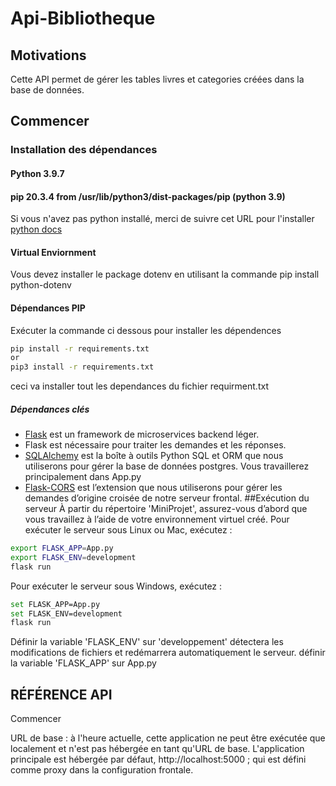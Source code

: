 # Api-Bibliotheque
## Motivations
Cette API permet de gérer les tables livres et categories créées dans la base de données.
## Commencer

### Installation des dépendances

#### Python 3.9.7
#### pip 20.3.4 from /usr/lib/python3/dist-packages/pip (python 3.9)
Si vous n'avez pas python installé, merci de suivre cet URL pour l'installer 
[python docs](https://docs.python.org/3/using/unix.html#getting-and-installing-the-latest-version-of-python)
#### Virtual Enviornment

Vous devez installer le package dotenv en utilisant la commande pip install python-dotenv 

#### Dépendances PIP

Exécuter la commande ci dessous pour installer les dépendences
```bash
pip install -r requirements.txt
or
pip3 install -r requirements.txt
```
ceci va installer tout les dependances du fichier requirment.txt
##### Dépendances clés

- [Flask](http://flask.pocoo.org/) est un framework de microservices backend léger.
-  Flask est nécessaire pour traiter les demandes et les réponses.
- [SQLAlchemy](https://www.sqlalchemy.org/) est la boîte à outils Python SQL et ORM que nous utiliserons pour gérer la base de données postgres. Vous travaillerez principalement dans App.py
- [Flask-CORS](https://flask-cors.readthedocs.io/en/latest/#)  est l’extension que nous utiliserons pour gérer les demandes d’origine croisée de notre serveur frontal.
##Exécution du serveur
À partir du répertoire 'MiniProjet', assurez-vous d’abord que vous travaillez à l’aide de votre environnement virtuel créé.
Pour exécuter le serveur sous Linux ou Mac, exécutez :
```bash
export FLASK_APP=App.py
export FLASK_ENV=development
flask run
```
Pour exécuter le serveur sous Windows, exécutez :
```bash
set FLASK_APP=App.py
set FLASK_ENV=development
flask run
```
Définir la variable 'FLASK_ENV' sur 'developpement' détectera les modifications de fichiers et redémarrera automatiquement le serveur.
définir la variable 'FLASK_APP' sur App.py
## RÉFÉRENCE API
Commencer

URL de base : à l'heure actuelle, cette application ne peut être exécutée que localement et n'est pas hébergée en tant qu'URL de base. L'application principale est hébergée par défaut, http://localhost:5000 ; qui est défini comme proxy dans la configuration frontale.


